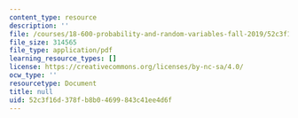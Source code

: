 ```yaml
---
content_type: resource
description: ''
file: /courses/18-600-probability-and-random-variables-fall-2019/52c3f16d378fb8b04699843c41ee4d6f_MIT18_600F19_lec3.pdf
file_size: 314565
file_type: application/pdf
learning_resource_types: []
license: https://creativecommons.org/licenses/by-nc-sa/4.0/
ocw_type: ''
resourcetype: Document
title: null
uid: 52c3f16d-378f-b8b0-4699-843c41ee4d6f
---
```

